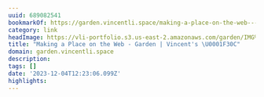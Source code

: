 ```yaml
---
uuid: 689082541
bookmarkOf: https://garden.vincentli.space/making-a-place-on-the-web---garden
category: link
headImage: https://vli-portfolio.s3.us-east-2.amazonaws.com/garden/IMG%20-%20Making%20a%20Place%20on%20the%20Web%20-%20Garden.png
title: "Making a Place on the Web - Garden | Vincent's \U0001F30C"
domain: garden.vincentli.space
description: 
tags: []
date: '2023-12-04T12:23:06.099Z'
highlights: 
---
```



